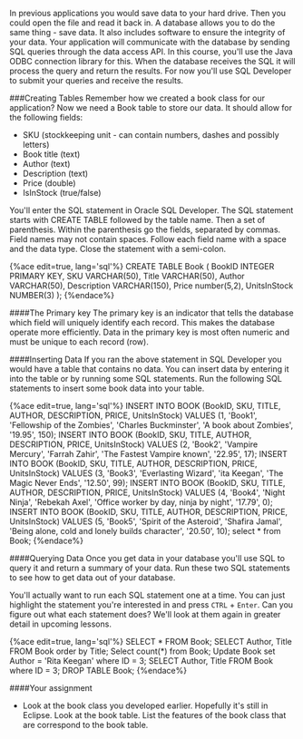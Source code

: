 <!--djw:done-->
In previous applications you would save data to your hard drive. Then you could open the file and read it back in. A database allows you to do the same thing - save data. It also includes software to ensure the integrity of your data. Your application will communicate with the database by sending SQL queries through the data access API. In this course, you'll use the Java ODBC  connection library for this. When the database receives the SQL it will process the query and return the results.  For now you'll use SQL Developer to submit your queries and receive the results.

###Creating Tables
Remember how we created a book class for our application? Now we need a Book table to store our data. It should allow for the following fields: 
* SKU (stockkeeping unit - can contain numbers, dashes and possibly letters)
* Book title (text)
* Author (text)
* Description (text)
* Price (double)
* IsInStock (true/false)

You'll enter the SQL statement in Oracle SQL Developer. The SQL statement starts with CREATE TABLE followed by the table name. Then a set of parenthesis. Within the parenthesis go the fields, separated by commas. Field names may not contain spaces. Follow each field name with a space and the data type. Close the statement with a semi-colon.

{%ace edit=true, lang='sql'%}
CREATE TABLE Book (
    BookID INTEGER PRIMARY KEY,
    SKU VARCHAR(50),
    Title VARCHAR(50),
    Author VARCHAR(50),
    Description VARCHAR(150),
    Price number(5,2),
    UnitsInStock NUMBER(3)
);
{%endace%}

####The Primary key
The primary key is an indicator that tells the database which field will uniquely identify each record. This makes the database operate more efficiently. Data in the primary key is most often numeric and must be unique to each record (row).

####Inserting Data
If you ran the above statement in SQL Developer you would have a table that contains no data. You can insert data by entering it into the table or by running some SQL statements. Run the following SQL statements to insert some book data into your table.

{%ace edit=true, lang='sql'%}
INSERT INTO BOOK (BookID, SKU, TITLE, AUTHOR, DESCRIPTION, PRICE, UnitsInStock) VALUES (1, 'Book1', 'Fellowship of the Zombies', 'Charles Buckminster', 'A book about Zombies', '19.95', 150);
INSERT INTO BOOK (BookID, SKU, TITLE, AUTHOR, DESCRIPTION, PRICE, UnitsInStock) VALUES (2, 'Book2', 'Vampire Mercury', 'Farrah Zahir', 'The Fastest Vampire known', '22.95', 17);
INSERT INTO BOOK (BookID, SKU, TITLE, AUTHOR, DESCRIPTION, PRICE, UnitsInStock) VALUES (3, 'Book3', 'Everlasting Wizard', 'ita Keegan', 'The Magic Never Ends', '12.50', 99);
INSERT INTO BOOK (BookID, SKU, TITLE, AUTHOR, DESCRIPTION, PRICE, UnitsInStock) VALUES (4, 'Book4', 'Night Ninja', 'Rebekah Axel', 'Office worker by day, ninja by night', '17.79', 0);
INSERT INTO BOOK (BookID, SKU, TITLE, AUTHOR, DESCRIPTION, PRICE, UnitsInStock) VALUES (5, 'Book5', 'Spirit of the Asteroid', 'Shafira Jamal', 'Being alone, cold and lonely builds character', '20.50', 10);
select * from Book;
{%endace%}

####Querying Data
Once you get data in your database you'll use SQL to query it and return a summary of your data. Run these two SQL statements to see how to get data out of your database.

You'll actually want to run each SQL statement one at a time. You can just highlight the statement you're interested in and press ```CTRL``` + ```Enter```.
Can you figure out what each statement does? We'll look at them again in greater detail in upcoming lessons.

{%ace edit=true, lang='sql'%}
SELECT * FROM Book;
SELECT Author, Title FROM Book order by Title;
Select count(*) from Book;
Update Book set Author = 'Rita Keegan' where ID = 3;
SELECT Author, Title FROM Book where ID = 3;
DROP TABLE Book;
{%endace%}

####Your assignment
* Look at the book class you developed earlier. Hopefully it's still in Eclipse. Look at the book table. List the features of the book class that are correspond to the book table.


